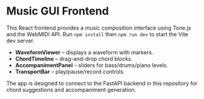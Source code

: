 # Music GUI Frontend

This React frontend provides a music composition interface using Tone.js and the WebMIDI API. Run `npm install` then `npm run dev` to start the Vite dev server.

- **WaveformViewer** – displays a waveform with markers.
- **ChordTimeline** – drag-and-drop chord blocks.
- **AccompanimentPanel** – sliders for bass/drums/piano levels.
- **TransportBar** – play/pause/record controls.

The app is designed to connect to the FastAPI backend in this repository for chord suggestions and accompaniment generation.
